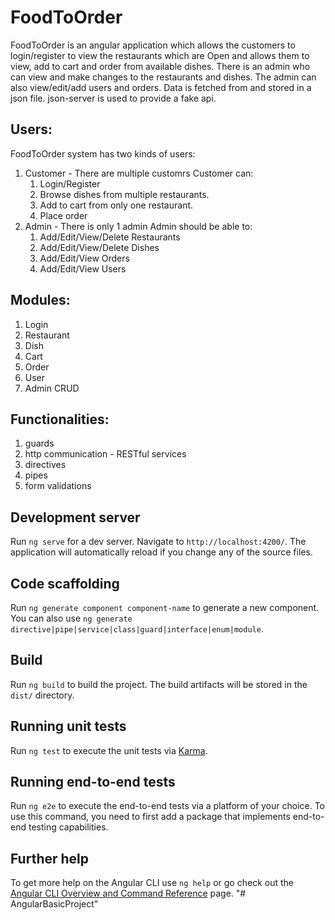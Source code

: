 # FoodToOrder
FoodToOrder is an angular application which allows the customers to login/register to view the restaurants which are Open and allows them to view, add to cart and order from available dishes. There is an admin who can view and make changes to the restaurants and dishes. The admin can also view/edit/add users and orders. Data is fetched from and stored in a json file. json-server is used to provide a fake api.

## Users:
FoodToOrder system has two kinds of users:
1. Customer - There are multiple customrs Customer can:
      1. Login/Register
      2. Browse dishes from multiple restaurants.
      3. Add to cart from only one restaurant.
      4. Place order
2. Admin - There is only 1 admin Admin should be able to:
      1. Add/Edit/View/Delete Restaurants
      2. Add/Edit/View/Delete Dishes
      3. Add/Edit/View Orders
      4. Add/Edit/View Users
     
## Modules:
1. Login
2. Restaurant
3. Dish
4. Cart
5. Order
6. User
7. Admin CRUD

## Functionalities:
1. guards
2. http communication - RESTful services
3. directives
4. pipes
5. form validations

## Development server

Run `ng serve` for a dev server. Navigate to `http://localhost:4200/`. The application will automatically reload if you change any of the source files.

## Code scaffolding

Run `ng generate component component-name` to generate a new component. You can also use `ng generate directive|pipe|service|class|guard|interface|enum|module`.

## Build

Run `ng build` to build the project. The build artifacts will be stored in the `dist/` directory.

## Running unit tests

Run `ng test` to execute the unit tests via [Karma](https://karma-runner.github.io).

## Running end-to-end tests

Run `ng e2e` to execute the end-to-end tests via a platform of your choice. To use this command, you need to first add a package that implements end-to-end testing capabilities.

## Further help

To get more help on the Angular CLI use `ng help` or go check out the [Angular CLI Overview and Command Reference](https://angular.io/cli) page.
"# AngularBasicProject" 
